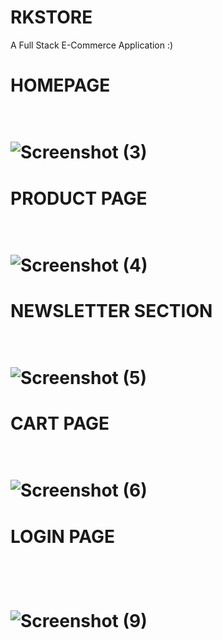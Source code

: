 # RKSTORE
A Full Stack E-Commerce Application :)<br/>
     <h1>HOMEPAGE<h1/><br/>
![Screenshot (3)](https://github.com/RahulKumar-9389/RKSTORE/assets/144117940/13094159-9824-4cd3-8865-d0e41270c4ea) <br/>
    <h1>PRODUCT PAGE<h1/> <br/>
    ![Screenshot (4)](https://github.com/RahulKumar-9389/RKSTORE/assets/144117940/576a6cc4-f056-4d33-84bc-1e2fbf989957)<br/>
    <h1>NEWSLETTER SECTION<h1/><br/>
    ![Screenshot (5)](https://github.com/RahulKumar-9389/RKSTORE/assets/144117940/2ac83ecb-2586-4719-95e9-100439ba50a0)<br/>
    <h1>CART PAGE<h1/><br/>
    ![Screenshot (6)](https://github.com/RahulKumar-9389/RKSTORE/assets/144117940/af6daacf-1e43-433d-a2da-597758822eb0)<br/>
    <h1>LOGIN PAGE<h1/><br/>
    
![Screenshot (9)](https://github.com/RahulKumar-9389/RKSTORE/assets/144117940/bb03e9e4-b104-4ab6-9bd0-02a351be56bf)
<br/>
   
